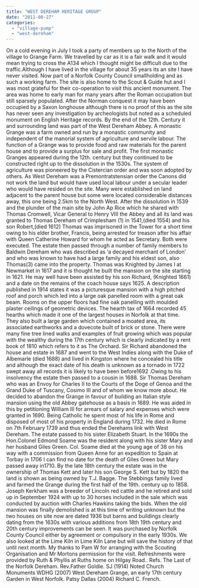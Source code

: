 ```yaml
---
title: "WEST DEREHAM HERITAGE GROUP"
date: "2011-08-27"
categories: 
  - "village-pump"
  - "west-dereham"
---
```


On a cold evening in July I took a party of members up to the North of the village to Grange Farm. We travelled by car as it is a fair walk and it would mean trying to cross the A134 which I thought might be difficult due to the traffic.Although I have lived in the village for about 35 years its an site I have never visited. Now part of a Norfolk County Council smallholding and as such a working farm. The site is also home to the Scout & Guide hut and I was most grateful for their co-operation to visit this ancient monument. The area was home to early man for many years after the Roman occupation but still sparsely populated. After the Norman conquest it may have been occupied by a Saxon longhouse although there is no proof of this as the site has never seen any investigation by archeologists but noted as a scheduled monument on English Heritage records. By the end of the 12th. Century it and surrounding land was part of the West Dereham Abbey. A monastic Grange was a farm owned and run by a monastic community and independent of the manorial system of agriculture and servile labour. The function of a Grange was to provide food and raw materials for the parent house and to provide a surplus for sale and profit. The first monastic Granges appeared during the 12th. century but they continued to be constructed right up to the dissolution in the 1530s. The system of agriculture was pioneered by the Cistercian order and was soon adopted by others. As West Dereham was a Premontratstensian order the Canons did not work the land but would have used local labour under a secular leader who would have resided on the site. Many were established on land adjacent to the parent house but some were located considerable distances away, this one being 2.5km to the North West. After the dissolution in 1539 and the plunder of the main site by John Ap Rice which he shared with Thomas Cromwell, Vicar General to Henry VIII the Abbey and all its land was granted to Thomas Dereham of Crimplesham (1) in 1541,(died 1554) and his son Robert,(died 1612) Thomas was imprisoned in the Tower for a short time owing to his elder brother, Francis, being arrested for treason after his affair with Queen Catherine Howard for whom he acted as Secretary. Both were executed. The estate then passed through a number of family members to Baldwin Dereham who was described as ‘a decayed merchant of London’ and who was known to have had a large family and his eldest son, also Thomas(3) came into the property. Thomas was Knighted by James I at Newmarket in 1617 and it is thought he built the mansion on the site starting in 1621. He may well have been assisted by his son Richard, (Knighted 1661) and a date on the remains of the coach house says 1625. A description published in 1914 states it was a picturesque mansion with a high pitched roof and porch which led into a large oak panelled room with a great oak beam. Rooms on the upper floors had fine oak panelling with moulded plaster ceilings of geometric devices. The hearth tax of 1664 recorded 45 hearths which made it one of the largest houses in Norfolk at that time. They also built a large garden which contained a moated area, its associated earthworks and a dovecote built of brick or stone. There were many fine tree lined walks and examples of fruit growing which was popular with the wealthy during the 17th century which is clearly indicated by a rent book of 1810 which refers to it as The Orchard. Sir Richard abandoned the house and estate in 1687 and went to the West Indies along with the Duke of Albemarle (died 1688) and lived in Kingston where he concealed his title and although the exact date of his death is unknown as a tornado in 1722 swept away all records it is likely to have been before1692 .Owing to his insolvency the estate then passed to a cousin in 1688. Sir Thomas Dereham who was an Envoy for Charles II to the Courts of the Doge of Genoa and the Grand Duke of Tuscany, Cosimo III and of whom we know more about. He decided to abandon the Grange in favour of building an Italian style mansion using the old Abbey gatehouse as a basis in 1689. He was aided in this by petitioning William III for arrears of salary and expenses which were granted in 1690. Being Catholic he spent most of his life in Rome and disposed of most of his property in England during 1732. He died in Rome on 7th February 1739 and thus ended the Derehams link with West Dereham. The estate passed to his sister Elizabeth Stuart. In the 1690s the Hon.Colonel Edmond Soame was the resident along with his sister Mary and her husband Giles Green. Col. Soame died at the young age of 38 on his way with a commission from Queen Anne for an expedition to Spain at Torbay in 1706 I can find no date for the death of Giles Green but Mary passed away in1710. By the late 18th century the estate was in the ownership of Thomas Kett and later his son George S. Kett but by 1820 the land is shown as being owned by T.J. Bagge. The Stebbings family lived and farmed the Grange during the first half of the 19th. century up to 1858. Joseph Kerkham was a breeder of Lincoln red cattle and he retired and sold up in September 1924 with up to 30 horses included in the sale which was conducted by auction with Charles Hawkins taking the bids. When the old mansion was finally demolished is at this time of writing unknown but the two houses on site now are dated 1936 but barns and buildings clearly dating from the 1630s with various additions from 18th 19th century and 20th century improvements can be seen. It was purchased by Norfolk County Council either by agreement or compulsory in the early 1930s. We also looked at the Lime Kiln in Lime Kiln Lane but will save the history of that until next month. My thanks to Pam W for arranging with the Scouting Organisation and Mr Mortons permission for the visit. Refreshments were provided by Ruth & Phyllis at Ruths home on Hilgay Road.. Refs. The Last of the Norfolk Dereham. Rev.Father Goldie. SJ (1914) Noted Church Monuments WDHG (2007) West Dereham Grange, an early 17th century Garden in West Norfolk. Patsy Dallas (2004) Richard C. French.
